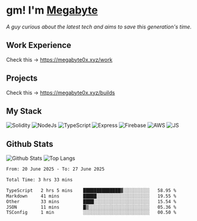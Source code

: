 # gm! I'm [Megabyte](https://megabyte0x.xyz/)

*A guy curious about the latest tech and aims to save this generation's time.*

## Work Experience

Check this -> https://megabyte0x.xyz/work

## Projects

Check this -> https://megabyte0x.xyz/builds

## My Stack

![Solidity](https://img.shields.io/badge/solidity-grey?style=for-the-badge&logo=solidity&logoColor=Green)
![NodeJs](https://img.shields.io/badge/NODE_JS-grey?style=for-the-badge&logo=nodedotjs&logoColor=Green)
![TypeScript](https://img.shields.io/badge/TS-grey?style=for-the-badge&logo=typescript&logoColor=Green)
![Express](https://img.shields.io/badge/EXPRESS-grey?style=for-the-badge&logo=EXPRESS&logoColor=Green)
![Firebase](https://img.shields.io/badge/EXPRESS-grey?style=for-the-badge&logo=EXPRESS&logoColor=Green)
![AWS](https://img.shields.io/badge/AWS-grey?style=for-the-badge&logo=amazonaws&logoColor=Yellow)
![JS](https://img.shields.io/badge/JS-grey?style=for-the-badge&logo=javascript&logoColor=Green)

## Github Stats

![Github Stats](https://github-readme-stats.vercel.app/api?username=megabyte0x&show_icons=true&theme=dark&hide_border=true&bg_color=0D1117) ![Top Langs](https://github-readme-stats.vercel.app/api/top-langs/?username=megabyte0x&layout=compact&theme=dark)

<!--START_SECTION:waka-->

```txt
From: 20 June 2025 - To: 27 June 2025

Total Time: 3 hrs 33 mins

TypeScript   2 hrs 5 mins    ██████████████▓░░░░░░░░░░   58.95 %
Markdown     41 mins         █████░░░░░░░░░░░░░░░░░░░░   19.55 %
Other        33 mins         ████░░░░░░░░░░░░░░░░░░░░░   15.54 %
JSON         11 mins         █▒░░░░░░░░░░░░░░░░░░░░░░░   05.36 %
TSConfig     1 min           ░░░░░░░░░░░░░░░░░░░░░░░░░   00.50 %
```

<!--END_SECTION:waka-->


